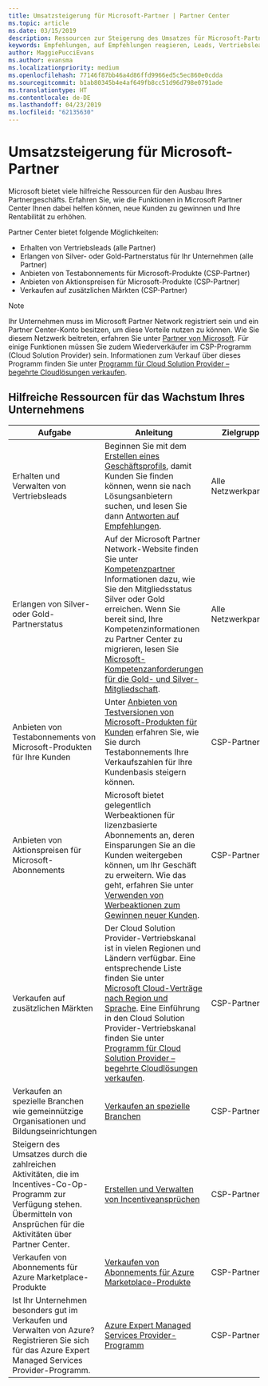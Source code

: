 ```yaml
---
title: Umsatzsteigerung für Microsoft-Partner | Partner Center
ms.topic: article
ms.date: 03/15/2019
description: Ressourcen zur Steigerung des Umsatzes für Microsoft-Partner. Enthält eine Anleitung zum Erhalten von Vertriebsleads (Empfehlungen) von Microsoft.
keywords: Empfehlungen, auf Empfehlungen reagieren, Leads, Vertriebsleads, Marketingprofil, Geschäftsprofil, Umsatz steigern, Geschäftschancen, Kompetenzen, Silver-Mitgliedschaft, Gold-Mitgliedschaft, Testangebote, Markterweiterung, nationale Clouds
author: MaggiePucciEvans
ms.author: evansma
ms.localizationpriority: medium
ms.openlocfilehash: 77146f87bb46a4d86ffd9966ed5c5ec860e0cdda
ms.sourcegitcommit: b1ab80345b4e4af649fb8cc51d96d798e0791ade
ms.translationtype: HT
ms.contentlocale: de-DE
ms.lasthandoff: 04/23/2019
ms.locfileid: "62135630"
---
```

# <a name="grow-your-microsoft-partner-business"></a>Umsatzsteigerung für Microsoft-Partner 

Microsoft bietet viele hilfreiche Ressourcen für den Ausbau Ihres Partnergeschäfts. Erfahren Sie, wie die Funktionen in Microsoft Partner Center Ihnen dabei helfen können, neue Kunden zu gewinnen und Ihre Rentabilität zu erhöhen.

Partner Center bietet folgende Möglichkeiten:

- Erhalten von Vertriebsleads (alle Partner)
- Erlangen von Silver- oder Gold-Partnerstatus für Ihr Unternehmen (alle Partner)
- Anbieten von Testabonnements für Microsoft-Produkte (CSP-Partner)
- Anbieten von Aktionspreisen für Microsoft-Produkte (CSP-Partner)
- Verkaufen auf zusätzlichen Märkten (CSP-Partner)

> [!NOTE]  
> Ihr Unternehmen muss im Microsoft Partner Network registriert sein und ein Partner Center-Konto besitzen, um diese Vorteile nutzen zu können. Wie Sie diesem Netzwerk beitreten, erfahren Sie unter [Partner von Microsoft](mpn-overview.md). Für einige Funktionen müssen Sie zudem Wiederverkäufer im CSP-Programm (Cloud Solution Provider) sein. Informationen zum Verkauf über dieses Programm finden Sie unter [Programm für Cloud Solution Provider – begehrte Cloudlösungen verkaufen](csp-overview.md).

## <a name="resources-to-help-your-business-grow"></a>Hilfreiche Ressourcen für das Wachstum Ihres Unternehmens

|  **Aufgabe**  |  **Anleitung**  |  **Zielgruppe**  |
|--------------|-----------|--------------
| Erhalten und Verwalten von Vertriebsleads | Beginnen Sie mit dem [Erstellen eines Geschäftsprofils](create-a-marketing-profile.md), damit Kunden Sie finden können, wenn sie nach Lösungsanbietern suchen, und lesen Sie dann [Antworten auf Empfehlungen](responding-to-referrals.md). | Alle Netzwerkpartner |
| Erlangen von Silver- oder Gold-Partnerstatus | Auf der Microsoft Partner Network-Website finden Sie unter [Kompetenzpartner](https://partner.microsoft.com/membership/competencies) Informationen dazu, wie Sie den Mitgliedsstatus Silver oder Gold erreichen. Wenn Sie bereit sind, Ihre Kompetenzinformationen zu Partner Center zu migrieren, lesen Sie [Microsoft-Kompetenzanforderungen für die Gold- und Silver-Mitgliedschaft](competencies.md). | Alle Netzwerkpartner |
| Anbieten von Testabonnements von Microsoft-Produkten für Ihre Kunden | Unter [Anbieten von Testversionen von Microsoft-Produkten für Kunden](offer-your-customers-trials-of-microsoft-products.md) erfahren Sie, wie Sie durch Testabonnements Ihre Verkaufszahlen für Ihre Kundenbasis steigern können.| CSP-Partner |
| Anbieten von Aktionspreisen für Microsoft-Abonnements | Microsoft bietet gelegentlich Werbeaktionen für lizenzbasierte Abonnements an, deren Einsparungen Sie an die Kunden weitergeben können, um Ihr Geschäft zu erweitern. Wie das geht, erfahren Sie unter [Verwenden von Werbeaktionen zum Gewinnen neuer Kunden](promotions.md). | CSP-Partner |
| Verkaufen auf zusätzlichen Märkten | Der Cloud Solution Provider-Vertriebskanal ist in vielen Regionen und Ländern verfügbar. Eine entsprechende Liste finden Sie unter [Microsoft Cloud-Verträge nach Region und Sprache](agreements.md). Eine Einführung in den Cloud Solution Provider-Vertriebskanal finden Sie unter [Programm für Cloud Solution Provider – begehrte Cloudlösungen verkaufen](csp-overview.md).  | CSP-Partner |
Verkaufen an spezielle Branchen wie gemeinnützige Organisationen und Bildungseinrichtungen|[Verkaufen an spezielle Branchen](get-special-pricing-for-offers.md)|CSP-Partner|
|Steigern des Umsatzes durch die zahlreichen Aktivitäten, die im Incentives-Co-Op-Programm zur Verfügung stehen. Übermitteln von Ansprüchen für die Aktivitäten über Partner Center.| [Erstellen und Verwalten von Incentiveansprüchen](create-incentives-claims.md)|CSP-Partner|
|Verkaufen von Abonnements für Azure Marketplace-Produkte|[Verkaufen von Abonnements für Azure Marketplace-Produkte](sell-marketplace-products.md)|CSP-Partner|
|Ist Ihr Unternehmen besonders gut im Verkaufen und Verwalten von Azure? Registrieren Sie sich für das Azure Expert Managed Services Provider-Programm.|[Azure Expert Managed Services Provider-Programm](azure-expert-msp.md)|CSP-Partner|
